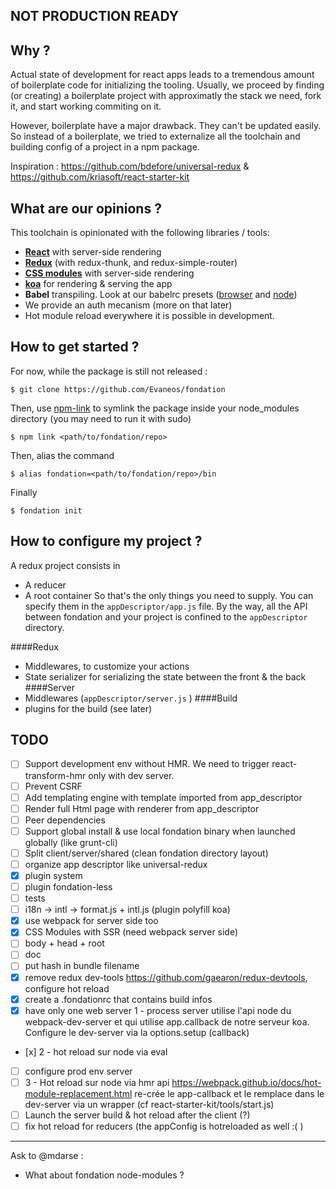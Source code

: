 ## NOT PRODUCTION READY

## Why ?
Actual state of development for react apps leads to a tremendous amount of boilerplate code for initializing the tooling. Usually, we proceed by finding (or creating) a boilerplate project with approximatly the stack we need, fork it, and start working commiting on it.

However, boilerplate have a major drawback. They can't be updated easily. So instead of a boilerplate, we tried to externalize all the toolchain and building config of a project in a npm package.

Inspiration : https://github.com/bdefore/universal-redux & https://github.com/kriasoft/react-starter-kit

## What are our opinions ?
This toolchain is opinionated with the following libraries / tools:
- [**React**](https://github.com/facebook/react) with server-side rendering
- [**Redux**](https://github.com/rackt/redux) (with redux-thunk, and redux-simple-router)
- [**CSS modules**](https://github.com/css-modules/css-modules) with server-side rendering
- [**koa**](https://github.com/koajs/koa) for rendering & serving the app
- **Babel** transpiling. Look at our babelrc presets ([browser](https://github.com/Evaneos/fondation/blob/master/.babelrc.browser) and [node](https://github.com/Evaneos/fondation/blob/master/.babelrc.node))
- We provide an auth mecanism (more on that later)
- Hot module reload everywhere it is possible in development.

## How to get started ?
For now, while the package is still not released :
```shell
$ git clone https://github.com/Evaneos/fondation
```
Then, use [npm-link](https://docs.npmjs.com/cli/link) to symlink the package inside your node_modules directory (you may need to run it with sudo)
```shell
$ npm link <path/to/fondation/repo>
```
Then, alias the command
```
$ alias fondation=<path/to/fondation/repo>/bin
```
Finally
```
$ fondation init
```

## How to configure my project ?
A redux project consists in
- A reducer
- A root container
So that's the only things you need to supply. You can specify them in the `appDescriptor/app.js` file. By the way, all the API between fondation and your project is confined to the `appDescriptor` directory.

####Redux
- Middlewares, to customize your actions
- State serializer for serializing the state between the front & the back
####Server
- Middlewares (`appDescriptor/server.js` )
####Build
- plugins for the build (see later)

## TODO
* [ ] Support development env without HMR. We need to trigger react-transform-hmr only with dev server.
* [ ] Prevent CSRF
* [ ] Add templating engine with template imported from app_descriptor
* [ ] Render full Html page with renderer from app_descriptor
* [ ] Peer dependencies
* [ ] Support global install & use local fondation binary when launched globally (like grunt-cli)
* [ ] Split client/server/shared (clean fondation directory layout)
* [ ] organize app descriptor like universal-redux
* [x] plugin system
* [ ] plugin fondation-less
* [ ] tests
* [ ] i18n -> intl -> format.js + intl.js (plugin polyfill koa)
* [x] use webpack for server side too
* [x] CSS Modules with SSR (need webpack server side)
* [ ] body + head + root
* [ ] doc
* [ ] put hash in bundle filename
* [x] remove redux dev-tools https://github.com/gaearon/redux-devtools, configure hot reload
* [x] create a .fondationrc that contains build infos
* [x]
	have only one web server
	1 - process server
		utilise l'api node du webpack-dev-server et qui utilise app.callback de notre serveur koa. Configure le dev-server via la options.setup (callback)

* [x] 2 - hot reload sur node via eval
* [ ] configure prod env server
* [ ] 3 - Hot reload sur node via hmr api
        https://webpack.github.io/docs/hot-module-replacement.html
        re-crée le app-callback et le remplace dans le dev-server via un wrapper (cf react-starter-kit/tools/start.js)
* [ ] Launch the server build & hot reload after the client (?)
* [ ] fix hot reload for reducers (the appConfig is hotreloaded as well :( )
---

Ask to @mdarse :
- What about fondation node-modules ?

